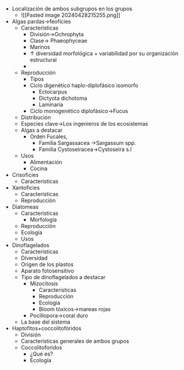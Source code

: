 - Localización de ambos subgrupos en los grupos
	- ![[Pasted image 20240428215255.png]]
- Algas pardas→feofícies
	- Características
		- División→Ochrophyta
		- Clase→ Phaeophyceae
		- Marinos
		- ↑ diversidad morfológica + variabilidad por su organización estructural
		- 
	- Reproducción
		- Tipos
		- Ciclo digenético haplo-diplofásico isomorfo
			- Ectocarpus
			- Dictyota dichotoma
			- Laminaria 
		- Ciclo monogenético diplofásico→Fucus 
	- Distribución
	- Especies clave→Los ingenieros de los ecosistemas
	- Algas a destacar
		- Orden Fucales,
			- Familia Sargassacea →Sargassum spp.
			- Familia Cystoseiracea→Cystoseira s.l
	- Usos
		- Alimentación
		- Cocina
- Crisoficies
	- Características
- Xantoficies
	- Características
	- Reproducción
- Diatomeas
	- Características
		- Morfología
	- Reproducción
	- Ecología
	- Usos
- Dinoflagelados
	- Características
	- Diversidad
	- Origen de los plastos
	- Aparato fotosensitivo
	- Tipo de dinoflagelados a destacar
		- Mizocitosis
			- Características
			- Reproducción
			- Ecologia
			- Bloom tóxicos→mareas rojas
		- Pocillopora→coral duro
	- La base del sistema
- Haptofitos+coccolitofóridos
	- División 
	- Características generales de ambos grupos
	- Coccolitoforidos
		- ¿Qué es?
		- Ecología
